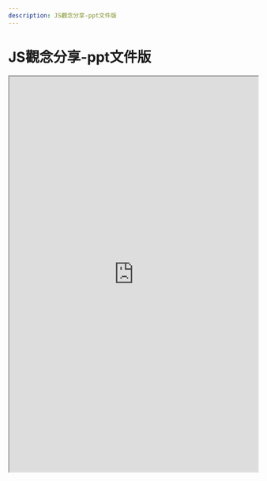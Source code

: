 ```yaml
---
description: JS觀念分享-ppt文件版
---
```


# JS觀念分享-ppt文件版

<iframe src="https://drive.google.com/file/d/1__zMV7mupNSqtNyFjeuJP-W5v6LP9qSm/preview" width="100%" height="800"></iframe>